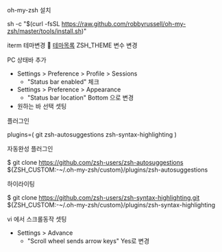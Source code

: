 
oh-my-zsh 설치


sh -c "$(curl -fsSL https://raw.github.com/robbyrussell/oh-my-zsh/master/tools/install.sh)"


iterm 테마변경

[테마목록](https://github.com/ohmyzsh/ohmyzsh/wiki/Themes)
ZSH_THEME 변수 변경


PC 상태바 추가
- Settings > Preference > Profile > Sessions
	- "Status bar enabled" 체크
- Settings > Preference > Appearance
	- "Status bar location" Bottom 으로 변경
- 원하는 바 선택 셋팅


플러그인

plugins=(
  git
  zsh-autosuggestions
  zsh-syntax-highlighting
)


자동완성 플러그인

$ git clone https://github.com/zsh-users/zsh-autosuggestions ${ZSH_CUSTOM:-~/.oh-my-zsh/custom}/plugins/zsh-autosuggestions

하이라이팅

$ git clone https://github.com/zsh-users/zsh-syntax-highlighting.git ${ZSH_CUSTOM:-~/.oh-my-zsh/custom}/plugins/zsh-syntax-highlighting



vi 에서 스크롤동작 셋팅
- Settings > Advance
	- "Scroll wheel sends arrow keys" Yes로 변경